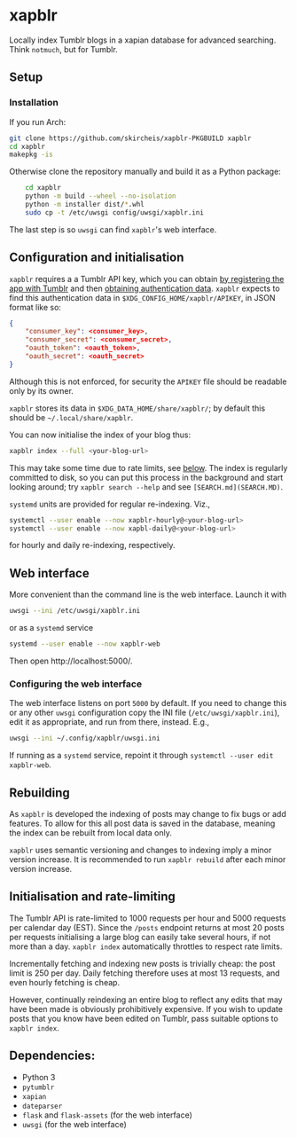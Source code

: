 xapblr
======

Locally index Tumblr blogs in a xapian database for advanced searching.
Think `notmuch`, but for Tumblr.

## Setup

### Installation

If you run Arch:
```sh
git clone https://github.com/skircheis/xapblr-PKGBUILD xapblr
cd xapblr
makepkg -is
```

Otherwise clone the repository manually and build it as a Python package:
```sh
    cd xapblr
    python -m build --wheel --no-isolation
    python -m installer dist/*.whl
    sudo cp -t /etc/uwsgi config/uwsgi/xapblr.ini
```
The last step is so `uwsgi` can find `xapblr`'s web interface.

## Configuration and initialisation

`xapblr` requires a a Tumblr API key, which you can obtain [by registering the app with Tumblr](https://www.tumblr.com/oauth/apps) and then [obtaining authentication data](https://api.tumblr.com/console/calls/user/info).
`xapblr` expects to find this authentication data in `$XDG_CONFIG_HOME/xapblr/APIKEY`, in JSON format like so:
```json
{
    "consumer_key": <consumer_key>,
    "consumer_secret": <consumer_secret>,
    "oauth_token": <oauth_token>,
    "oauth_secret": <oauth_secret>
}
```
Although this is not enforced, for security the `APIKEY` file should be readable only by its
owner.

`xapblr` stores its data in `$XDG_DATA_HOME/share/xapblr/`; by default this
should be `~/.local/share/xapblr`.

You can now initialise the index of your blog thus:
```sh
xapblr index --full <your-blog-url>
```
This may take some time due to rate limits, see [below](#initialisation-and-rate-limiting).
The index is regularly committed to disk, so you can put this process in the background and start looking around;
try `xapblr search --help` and see `[SEARCH.md](SEARCH.MD)`.

`systemd` units are provided for regular re-indexing.
Viz.,
```sh
systemctl --user enable --now xapblr-hourly@<your-blog-url>
systemctl --user enable --now xapbl-daily@<your-blog-url>
```
for hourly and daily re-indexing, respectively.

## Web interface

More convenient than the command line is the web interface.
Launch it with
```sh
uwsgi --ini /etc/uwsgi/xapblr.ini
```
or as a `systemd` service
```sh
systemd --user enable --now xapblr-web
```
Then open http://localhost:5000/.

### Configuring the web interface

The web interface listens on port `5000` by default.
If you need to change this or any other `uwsgi` configuration copy the INI file (`/etc/uwsgi/xapblr.ini`), edit it as appropriate, and run from there, instead.
E.g.,
```sh
uwsgi --ini ~/.config/xapblr/uwsgi.ini
```
If running as a `systemd` service, repoint it through `systemctl --user edit xapblr-web`.

## Rebuilding

As `xapblr` is developed the indexing of posts may change to fix bugs or add
features. To allow for this all post data is saved in the database, meaning the
index can be rebuilt from local data only.

`xapblr` uses semantic versioning and changes to indexing imply a minor version increase.
It is recommended to run `xapblr rebuild` after each minor version increase.


## Initialisation and rate-limiting

The Tumblr API is rate-limited to 1000 requests per hour and 5000 requests per
calendar day (EST). Since the `/posts` endpoint returns at most 20 posts per
requests initialising a large blog can easily take several hours, if not more
than a day. `xapblr index` automatically throttles to respect rate limits.

Incrementally fetching and indexing new posts is trivially cheap: the post
limit is 250 per day. Daily fetching therefore uses at most 13 requests, and
even hourly fetching is cheap.

However, continually reindexing an entire blog to reflect any edits that may
have been made is obviously prohibitively expensive. If you wish to update
posts that you know have been edited on Tumblr, pass suitable options to
`xapblr index`.

## Dependencies: ##
 * Python 3
 * `pytumblr`
 * `xapian`
 * `dateparser`
 * `flask` and `flask-assets` (for the web interface)
 * `uwsgi` (for the web interface)

